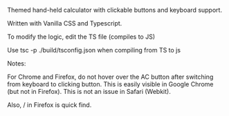 Themed hand-held calculator with clickable buttons and keyboard support.

Written with Vanilla CSS and Typescript.

To modify the logic, edit the TS file (compiles to JS)

Use tsc -p ./build/tsconfig.json when compiling from TS to js

Notes:

For Chrome and Firefox, do not hover over the AC button after switching from keyboard to clicking button.
This is easily visible in Google Chrome (but not in Firefox).
This is not an issue in Safari (Webkit).

Also, / in Firefox is quick find.
